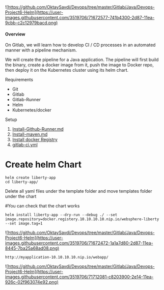 ![https://github.com/OktaySavdi/Devops/tree/master/Gitlab/Java/Devops-Project6-Helm](https://user-images.githubusercontent.com/3519706/71672577-741b4300-2d87-11ea-9cbb-c2c12979bacd.png)

#### []((https://github.com/OktaySavdi/Devops/edit/master/Gitlab/Java/Devops-Project6-Helm)#Overview)Overview

On Gitlab, we will learn how to develop CI / CD processes in an automated manner with a pipeline mechanism.

We will create the pipeline for a Java application. The pipeline will first build the binary, 
create a docker image from it, push the image to Docker repo, then deploy it on the Kubernetes cluster using its helm chart.

Requirements

 - Git 
 - Gitlab
 - Gitlab-Runner
 - Helm
 - Kubernetes/docker

Setup

 1. [Install-Github-Runner.md](https://github.com/OktaySavdi/Devops/blob/master/Gitlab/Java/DevOps-Project5-Gitlab/Install-Github-Runner.md)
 2. 
    [Install-maven.md](https://github.com/OktaySavdi/Devops/blob/master/Gitlab/Java/DevOps-Project5-Gitlab/Install-maven.md)
3. [Install docker Registry](https://github.com/OktaySavdi/Devops/tree/master/Jenkins/Java/DevOps-Project1-Jenkins)
4. [gitlab-ci.yml](.gitlab-ci.yml)

# Create helm Chart

```
helm create liberty-app
cd liberty-app/

```

Delete all yaml files under the template folder and move templates folder under the chart

#You can check that the chart works

```
helm install liberty-app --dry-run --debug ./ --set image.repository=docker.registery.10.10.10.10.nip.io/websphere-liberty --set image.tag=1
```

![https://github.com/OktaySavdi/Devops/tree/master/Gitlab/Java/Devops-Project6-Helm](https://user-images.githubusercontent.com/3519706/71672472-1a1a7d80-2d87-11ea-8445-7ba25a68ad08.png)

    http://myapplication-10.10.10.10.nip.io/webapp/
    
 ![https://github.com/OktaySavdi/Devops/tree/master/Gitlab/Java/Devops-Project6-Helm](https://user-images.githubusercontent.com/3519706/71712081-c8203900-2e14-11ea-926c-02f963074e92.png)
